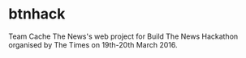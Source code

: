 # btnhack
Team Cache The News's web project for Build The News Hackathon organised by The Times on 19th-20th March 2016.
